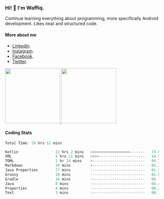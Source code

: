 ### Hi! 👋 I'm Waffiq.

Continue learning everything about programming, more specifically Android development. Likes neat and structured code.

#### More about me 
- [LinkedIn](https://www.linkedin.com/in/waffiqaziz/).
- [Instagram](https://www.instagram.com/waffiqaziz/).
- [Facebook](https://web.facebook.com/WaffiqAziz/).
- [Twitter](https://twitter.com/AzizWaffiq).

<p align="left">
<a href="https://github.com/waffiqaziz">
  <img height="180em" src="https://github-readme-stats-eight-theta.vercel.app/api?username=waffiqaziz&show_icons=true&theme=algolia&include_all_commits=true&count_private=true"/>
  <img height="180em" src="https://github-readme-stats-eight-theta.vercel.app/api/top-langs/?username=waffiqaziz&layout=compact&langs_count=8&theme=algolia"/>
</a>
</p>

#### Coding Stats
<!--START_SECTION:waka-->

```rust
Total Time: 29 hrs 51 mins

Kotlin                 22 hrs 2 mins   >>>>>>>>>>>>>>>>>>-------   73.81 %
XML                    4 hrs 21 mins   >>>>---------------------   14.59 %
TOML                   1 hr 24 mins    >------------------------   04.72 %
Markdown               39 mins         >------------------------   02.20 %
Java Properties        27 mins         -------------------------   01.53 %
Groovy                 19 mins         -------------------------   01.08 %
Gradle                 14 mins         -------------------------   00.78 %
Java                   8 mins          -------------------------   00.49 %
Properties             4 mins          -------------------------   00.23 %
Text                   3 mins          -------------------------   00.19 %
```

<!--END_SECTION:waka-->
